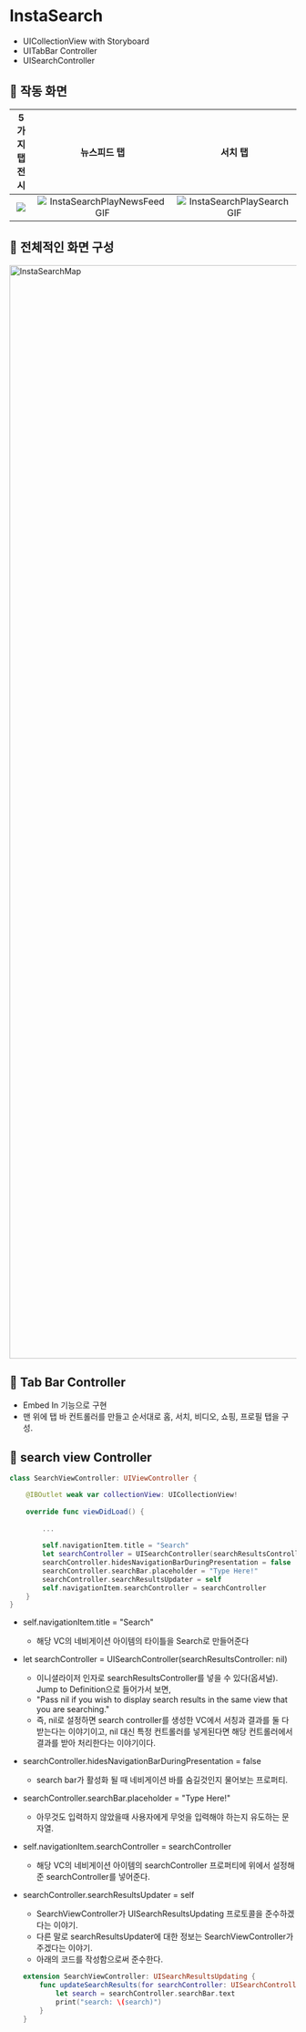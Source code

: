 # InstaSearch
- UICollectionView with Storyboard
- UITabBar Controller
- UISearchController

## 🍎 작동 화면

|5가지 탭 전시 | 뉴스피드 탭 | 서치 탭 |
|:-:|:-:|:-:|
|![](https://i.imgur.com/6F4xIaE.gif) | ![InstaSearchPlayNewsFeedGIF](https://user-images.githubusercontent.com/40224884/186312236-0cf77fb6-85d4-4182-8bde-3868ed2dc43b.gif) | ![InstaSearchPlaySearchGIF](https://user-images.githubusercontent.com/40224884/186311914-c534f494-f3a0-4bdf-a600-b4930021407f.gif) | 

## 🍎 전체적인 화면 구성
<img width="1920" alt="InstaSearchMap" src="https://user-images.githubusercontent.com/40224884/186313258-359b2e73-17d7-4bc5-8d9a-adeb7a832bdf.png">


## 🍎 Tab Bar Controller
- Embed In 기능으로 구현
- 맨 위에 탭 바 컨트롤러를 만들고 순서대로 홈, 서치, 비디오, 쇼핑, 프로필 탭을 구성.


## 🍎 search view Controller

```swift
class SearchViewController: UIViewController {

    @IBOutlet weak var collectionView: UICollectionView!
    
    override func viewDidLoad() {
        
        ...
        
        self.navigationItem.title = "Search"
        let searchController = UISearchController(searchResultsController: nil)
        searchController.hidesNavigationBarDuringPresentation = false
        searchController.searchBar.placeholder = "Type Here!"
        searchController.searchResultsUpdater = self
        self.navigationItem.searchController = searchController
    }
}
```
- self.navigationItem.title = "Search"
    - 해당 VC의 네비게이션 아이템의 타이틀을 Search로 만들어준다

- let searchController = UISearchController(searchResultsController: nil)
    - 이니셜라이저 인자로 searchResultsController를 넣을 수 있다(옵셔널). Jump to Definition으로 들어가서 보면,
    - "Pass nil if you wish to display search results in the same view that you are searching."
    - 즉, nil로 설정하면 search controller를 생성한 VC에서 서칭과 결과를 둘 다 받는다는 이야기이고, nil 대신 특정 컨트롤러를 넣게된다면 해당 컨트롤러에서 결과를 받아 처리한다는 이야기이다.

- searchController.hidesNavigationBarDuringPresentation = false
    - search bar가 활성화 될 때 네비게이션 바를 숨길것인지 물어보는 프로퍼티.

- searchController.searchBar.placeholder = "Type Here!"
    - 아무것도 입력하지 않았을때 사용자에게 무엇을 입력해야 하는지 유도하는 문자열.

- self.navigationItem.searchController = searchController
    - 해당 VC의 네비게이션 아이템의 searchController 프로퍼티에 위에서 설정해준 searchController를 넣어준다.
 
- searchController.searchResultsUpdater = self
    - SearchViewController가 UISearchResultsUpdating 프로토콜을 준수하겠다는 이야기.
    - 다른 말로 searchResultsUpdater에 대한 정보는 SearchViewController가 주겠다는 이야기.
    - 아래의 코드를 작성함으로써 준수한다.
    ```swift
    extension SearchViewController: UISearchResultsUpdating {
        func updateSearchResults(for searchController: UISearchController) { // searchController를 통해서 search bar나 search text에 접근 할 수 있다.
            let search = searchController.searchBar.text
            print("search: \(search)")
        }
    }
    ```
